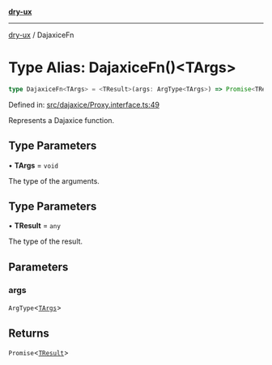 [**dry-ux**](../README.md)

***

[dry-ux](../README.md) / DajaxiceFn

# Type Alias: DajaxiceFn()\<TArgs\>

```ts
type DajaxiceFn<TArgs> = <TResult>(args: ArgType<TArgs>) => Promise<TResult>;
```

Defined in: [src/dajaxice/Proxy.interface.ts:49](https://github.com/navedr/dry-ux/blob/357842b7190c45081ec89f2dfed62dd2067eff7b/src/dajaxice/Proxy.interface.ts#L49)

Represents a Dajaxice function.

## Type Parameters

• **TArgs** = `void`

The type of the arguments.

## Type Parameters

• **TResult** = `any`

The type of the result.

## Parameters

### args

`ArgType`\<[`TArgs`](../types/DajaxiceFn.html#targs)\>

## Returns

`Promise`\<[`TResult`](../types/DajaxiceFn.html#__typetresult)\>
